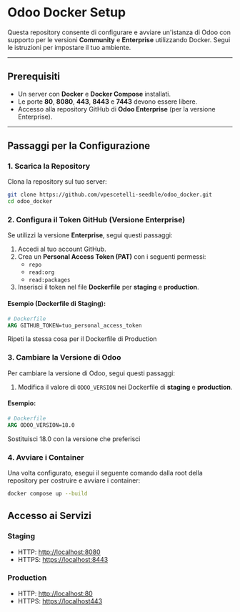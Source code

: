 # Odoo Docker Setup

Questa repository consente di configurare e avviare un'istanza di Odoo con supporto per le versioni **Community** e **Enterprise** utilizzando Docker. Segui le istruzioni per impostare il tuo ambiente.

---

## **Prerequisiti**
- Un server con **Docker** e **Docker Compose** installati.
- Le porte **80**, **8080**, **443**, **8443** e **7443** devono essere libere.
- Accesso alla repository GitHub di **Odoo Enterprise** (per la versione Enterprise).

---

## **Passaggi per la Configurazione**

### **1. Scarica la Repository**
Clona la repository sul tuo server:
```bash
git clone https://github.com/vpescetelli-seedble/odoo_docker.git
cd odoo_docker
```
### **2. Configura il Token GitHub (Versione Enterprise)**
Se utilizzi la versione **Enterprise**, segui questi passaggi:

1. Accedi al tuo account GitHub.
2. Crea un **Personal Access Token (PAT)** con i seguenti permessi:
   - `repo`
   - `read:org`
   - `read:packages`
3. Inserisci il token nel file **Dockerfile** per **staging** e **production**.

#### **Esempio (Dockerfile di Staging):**
```dockerfile
# Dockerfile
ARG GITHUB_TOKEN=tuo_personal_access_token
```
Ripeti la stessa cosa per il Dockerfile di Production

### **3. Cambiare la Versione di Odoo**
Per cambiare la versione di Odoo, segui questi passaggi:

1. Modifica il valore di `ODOO_VERSION` nei Dockerfile di **staging** e **production**.

#### **Esempio:**
```dockerfile
# Dockerfile
ARG ODOO_VERSION=18.0
```
Sostituisci 18.0 con la versione che preferisci

### **4. Avviare i Container**
Una volta configurato, esegui il seguente comando dalla root della repository per costruire e avviare i container:

```bash
docker compose up --build
```

## **Accesso ai Servizi**

### **Staging**
- HTTP: [http://localhost:8080](http://localhost:8080)
- HTTPS: [https://localhost:8443](https://localhost:8443)

### **Production**
- HTTP: [http://localhost:80](http://localhost)
- HTTPS: [https://localhost443](https://localhost)


